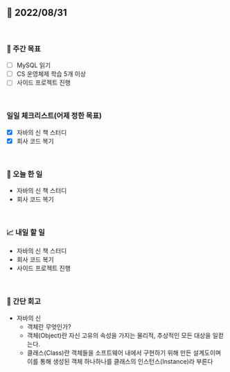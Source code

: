 ## 📅 2022/08/31

<br/>

### 🏹 주간 목표

- [ ] MySQL 읽기
- [ ] CS 운영체제 학습 5개 이상
- [ ] 사이드 프로젝트 진행

<br/>

### 일일 체크리스트(어제 정한 목표)

- [x] 자바의 신 책 스터디
- [x] 회사 코드 복기

<br/>

### 💯 오늘 한 일

- 자바의 신 책 스터디
- 회사 코드 복기

<br/>

### 📈 내일 할 일

- 자바의 신 책 스터디
- 회사 코드 복기
- 사이드 프로젝트 진행

<br/>

### 🧐 간단 회고

- 자바의 신
  - 객체란 무엇인가?
  - 객체(Object)란 자신 고유의 속성을 가지는 물리적, 추상적인 모든 대상을 일컫는다. 
  - 클래스(Class)란 객체들을 소프트웨어 내에서 구현하기 위해 만든 설계도이며 이를 통해 생성된 객체 하나하나를 클래스의 인스턴스(Instance)라 부른다